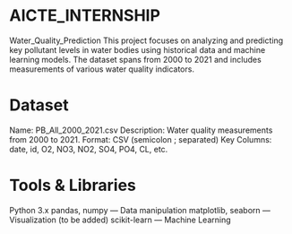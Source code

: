 # AICTE_INTERNSHIP
Water_Quality_Prediction
This project focuses on analyzing and predicting key pollutant levels in water bodies using historical data and machine learning models. The dataset spans from 2000 to 2021 and includes measurements of various water quality indicators.

# Dataset
Name: PB_All_2000_2021.csv
Description: Water quality measurements from 2000 to 2021.
Format: CSV (semicolon ; separated)
Key Columns: date, id, O2, NO3, NO2, SO4, PO4, CL, etc.

# Tools & Libraries
Python 3.x
pandas, numpy — Data manipulation
matplotlib, seaborn — Visualization (to be added)
scikit-learn — Machine Learning
